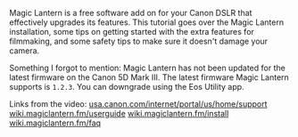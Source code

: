 Magic Lantern is a free software add on for your Canon DSLR that effectively upgrades its features. This tutorial goes over the Magic Lantern installation, some tips on getting started with the extra features for filmmaking, and some safety tips to make sure it doesn't damage your camera.

Something I forgot to mention: Magic Lantern has not been updated for the latest firmware on the Canon 5D Mark III. The latest firmware Magic Lantern supports is `1.2.3`. You can downgrade using the Eos Utility app.

Links from the video:
[usa.canon.com/internet/portal/us/home/support](http://www.wiki.magiclantern.fm/install)
[wiki.magiclantern.fm/userguide](http://www.wiki.magiclantern.fm/install)
[wiki.magiclantern.fm/install](http://www.wiki.magiclantern.fm/install)
[wiki.magiclantern.fm/faq](http://www.wiki.magiclantern.fm/faq)